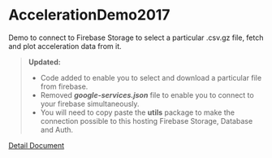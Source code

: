 # AccelerationDemo2017
Demo to connect to Firebase Storage to select a particular .csv.gz file, fetch and plot acceleration data from it.

> **Updated:**
> * Code added to enable you to select and download a particular file from firebase.
> * Removed ***google-services.json*** file to enable you to connect to your firebase simultaneously.
> * You will need to copy paste the **utils** package to make the connection possible to this hosting Firebase Storage, Database and Auth.


[Detail Document](https://docs.google.com/a/husky.neu.edu/document/d/13L9Upy_eWb6_1I3X2nJDx-MKMjQGcv-p0p7iYgIwCoQ/edit?usp=sharing)